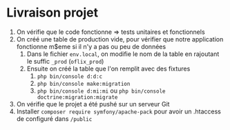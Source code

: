 # Livraison projet

1. On vérifie que le code fonctionne => tests unitaires et fonctionnels
2. On créé une table de production vide, pour vérifier que notre application fonctionne m$eme si il n'y a pas ou peu de données
   1. Dans le fichier `env.local`, on modifie le nom de la table en rajoutant le suffic `_prod` (`oflix_prod`)
   2. Ensuite on créé la table que l'on remplit avec des fixtures 
      1. `php bin/console d:d:c`
      2. `php bin/console make:migration`
      3. `php bin/console d:mi:mi` ou `php bin/console doctrine:migration:migrate` 
3. On vérifie que le projet a été pushé sur un serveur Git
4. Installer `composer require symfony/apache-pack` pour avoir un .htaccess de configuré dans `/public`